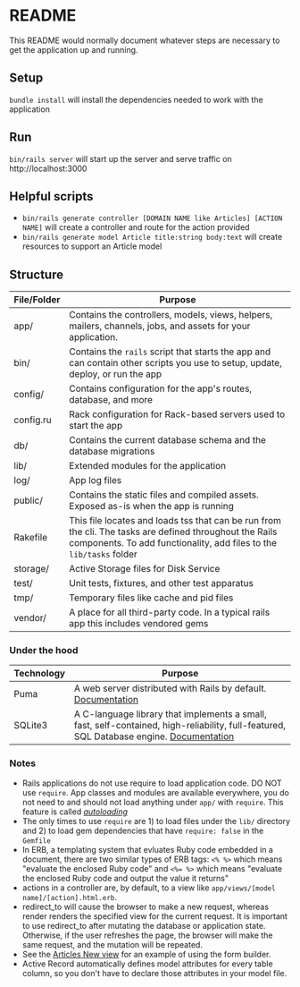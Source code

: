 # README

This README would normally document whatever steps are necessary to get the
application up and running.

## Setup

`bundle install` will install the dependencies needed to work with the application

## Run

`bin/rails server` will start up the server and serve traffic on http://localhost:3000

## Helpful scripts

- `bin/rails generate controller [DOMAIN NAME like Articles] [ACTION NAME]` will create a controller and route for the action provided
- `bin/rails generate model Article title:string body:text` will create resources to support an Article model

## Structure

| File/Folder  | Purpose                                                                                                                                                                        |
|--------------|--------------------------------------------------------------------------------------------------------------------------------------------------------------------------------|
| app/         | Contains the controllers, models, views, helpers, mailers, channels, jobs, and assets for your application.                                                                    |
| bin/         | Contains the `rails` script that starts the app and can contain other scripts you use to setup, update, deploy, or run the app                                                 |
| config/      | Contains configuration for the app's routes, database, and more                                                                                                                |
| config.ru    | Rack configuration for Rack-based servers used to start the app                                                                                                                |
| db/          | Contains the current database schema and the database migrations                                                                                                               |
| lib/         | Extended modules for the application                                                                                                                                           |
| log/         | App log files                                                                                                                                                                  |
| public/      | Contains the static files and compiled assets. Exposed as-is when the app is running                                                                                           |
| Rakefile     | This file locates and loads tss that can be run from the cli. The tasks are defined throughout the Rails components. To add functionality, add files to the `lib/tasks` folder |
| storage/     | Active Storage files for Disk Service                                                                                                                                          |
| test/        | Unit tests, fixtures, and other test apparatus                                                                                                                                 |
| tmp/         | Temporary files like cache and pid files                                                                                                                                       | 
| vendor/      | A place for all third-party code. In a typical rails app this includes vendored gems                                                                                           |


### Under the hood

| Technology | Purpose                                                                                                                                                                      |
|------------|------------------------------------------------------------------------------------------------------------------------------------------------------------------------------|
| Puma       | A web server distributed with Rails by default. [Documentation](https://github.com/puma/puma)                                                                                |
| SQLite3    | A C-language library that implements a small, fast, self-contained, high-reliability, full-featured, SQL Database engine. [Documentation](https://www.sqlite.org/index.html) |


### Notes

- Rails applications do not use require to load application code. DO NOT use `require`. App classes and modules are available everywhere,
you do not need to and should not load anything under `app/` with `require`.  This feature is called [_autoloading_](https://guides.rubyonrails.org/autoloading_and_reloading_constants.html)
- The only times to use `require` are 1) to load files under the `lib/` directory and 2) to load gem dependencies that have `require: false` in the `Gemfile`
- In ERB, a templating system that evluates Ruby code embedded in a document, there are two similar types of ERB tags: `<% %>`
which means "evaluate the enclosed Ruby code" and `<%= %>` which means "evaluate the enclosed Ruby code and output the value it returns"
- actions in a controller are, by default, to a view like `app/views/[model name]/[action].html.erb`.
- redirect_to will cause the browser to make a new request, whereas render renders the specified view for the current request. 
It is important to use redirect_to after mutating the database or application state. Otherwise, if the user refreshes the page, 
the browser will make the same request, and the mutation will be repeated.
- See the [Articles New view](./app/views/articles/new.html.erb) for an example of using the form builder.
- Active Record automatically defines model attributes for every table column, so you don't have to declare those attributes in your model file.